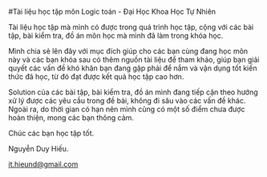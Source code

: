 #Tài liệu học tập môn Logic toán - Đại Học Khoa Học Tự Nhiên

Tài liệu học tập mà mình có được trong quá trình học tập, cộng với các bài tập, bài kiểm tra, đồ án môn học mà mình đã làm trong khóa học.

Mình chia sẻ lên đây với mục đích giúp cho các bạn cùng đang học môn này và các bạn khóa sau có thêm nguồn tài liệu để tham khảo, giúp bạn giải quyết các vấn đề khó khăn bạn đang gặp phải để nắm và vận dụng tốt kiến thức đã học, từ đó đạt được kết quả học tập cao hơn.

Solution của các bài tập, bài kiểm tra, đồ án mình đang tiếp cận theo hướng xử lý được các yêu cầu trong đề bài, không đi sâu vào các vấn đề khác. Ngoài ra, do thời gian có hạn nên mình cũng có một số điểm chưa được hoàn thiện, mong các bạn thông cảm.

Chúc các bạn học tập tốt.

Nguyễn Duy Hiếu.

it.hieund@gmail.com
